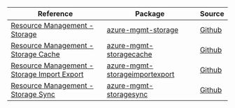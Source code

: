 | Reference | Package | Source |
|---|---|---|
|[Resource Management - Storage](mgmt-storage-readme.md)|[azure-mgmt-storage](https://pypi.org/project/azure-mgmt-storage)|[Github](https://github.com/Azure/azure-sdk-for-python/blob/main/sdk/storage/azure-mgmt-storage)|
|[Resource Management - Storage Cache](mgmt-storagecache-readme.md)|[azure-mgmt-storagecache](https://pypi.org/project/azure-mgmt-storagecache)|[Github](https://github.com/Azure/azure-sdk-for-python/blob/main/sdk/storage/azure-mgmt-storagecache)|
|[Resource Management - Storage Import Export](mgmt-storageimportexport-readme.md)|[azure-mgmt-storageimportexport](https://pypi.org/project/azure-mgmt-storageimportexport)|[Github](https://github.com/Azure/azure-sdk-for-python/blob/main/sdk/storage/azure-mgmt-storageimportexport)|
|[Resource Management - Storage Sync](mgmt-storagesync-readme.md)|[azure-mgmt-storagesync](https://pypi.org/project/azure-mgmt-storagesync)|[Github](https://github.com/Azure/azure-sdk-for-python/blob/main/sdk/storage/azure-mgmt-storagesync)|
